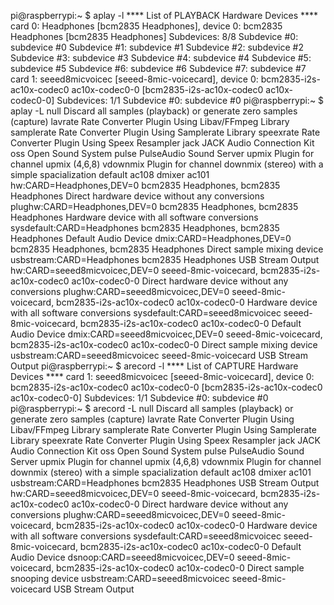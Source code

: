 pi@raspberrypi:~ $ aplay -l
**** List of PLAYBACK Hardware Devices ****
card 0: Headphones [bcm2835 Headphones], device 0: bcm2835 Headphones [bcm2835 Headphones]
  Subdevices: 8/8
  Subdevice #0: subdevice #0
  Subdevice #1: subdevice #1
  Subdevice #2: subdevice #2
  Subdevice #3: subdevice #3
  Subdevice #4: subdevice #4
  Subdevice #5: subdevice #5
  Subdevice #6: subdevice #6
  Subdevice #7: subdevice #7
card 1: seeed8micvoicec [seeed-8mic-voicecard], device 0: bcm2835-i2s-ac10x-codec0 ac10x-codec0-0 [bcm2835-i2s-ac10x-codec0 ac10x-codec0-0]
  Subdevices: 1/1
  Subdevice #0: subdevice #0
pi@raspberrypi:~ $ aplay -L
null
    Discard all samples (playback) or generate zero samples (capture)
lavrate
    Rate Converter Plugin Using Libav/FFmpeg Library
samplerate
    Rate Converter Plugin Using Samplerate Library
speexrate
    Rate Converter Plugin Using Speex Resampler
jack
    JACK Audio Connection Kit
oss
    Open Sound System
pulse
    PulseAudio Sound Server
upmix
    Plugin for channel upmix (4,6,8)
vdownmix
    Plugin for channel downmix (stereo) with a simple spacialization
default
ac108
dmixer
ac101
hw:CARD=Headphones,DEV=0
    bcm2835 Headphones, bcm2835 Headphones
    Direct hardware device without any conversions
plughw:CARD=Headphones,DEV=0
    bcm2835 Headphones, bcm2835 Headphones
    Hardware device with all software conversions
sysdefault:CARD=Headphones
    bcm2835 Headphones, bcm2835 Headphones
    Default Audio Device
dmix:CARD=Headphones,DEV=0
    bcm2835 Headphones, bcm2835 Headphones
    Direct sample mixing device
usbstream:CARD=Headphones
    bcm2835 Headphones
    USB Stream Output
hw:CARD=seeed8micvoicec,DEV=0
    seeed-8mic-voicecard, bcm2835-i2s-ac10x-codec0 ac10x-codec0-0
    Direct hardware device without any conversions
plughw:CARD=seeed8micvoicec,DEV=0
    seeed-8mic-voicecard, bcm2835-i2s-ac10x-codec0 ac10x-codec0-0
    Hardware device with all software conversions
sysdefault:CARD=seeed8micvoicec
    seeed-8mic-voicecard, bcm2835-i2s-ac10x-codec0 ac10x-codec0-0
    Default Audio Device
dmix:CARD=seeed8micvoicec,DEV=0
    seeed-8mic-voicecard, bcm2835-i2s-ac10x-codec0 ac10x-codec0-0
    Direct sample mixing device
usbstream:CARD=seeed8micvoicec
    seeed-8mic-voicecard
    USB Stream Output
pi@raspberrypi:~ $ arecord -l
**** List of CAPTURE Hardware Devices ****
card 1: seeed8micvoicec [seeed-8mic-voicecard], device 0: bcm2835-i2s-ac10x-codec0 ac10x-codec0-0 [bcm2835-i2s-ac10x-codec0 ac10x-codec0-0]
  Subdevices: 1/1
  Subdevice #0: subdevice #0
pi@raspberrypi:~ $ arecord -L
null
    Discard all samples (playback) or generate zero samples (capture)
lavrate
    Rate Converter Plugin Using Libav/FFmpeg Library
samplerate
    Rate Converter Plugin Using Samplerate Library
speexrate
    Rate Converter Plugin Using Speex Resampler
jack
    JACK Audio Connection Kit
oss
    Open Sound System
pulse
    PulseAudio Sound Server
upmix
    Plugin for channel upmix (4,6,8)
vdownmix
    Plugin for channel downmix (stereo) with a simple spacialization
default
ac108
dmixer
ac101
usbstream:CARD=Headphones
    bcm2835 Headphones
    USB Stream Output
hw:CARD=seeed8micvoicec,DEV=0
    seeed-8mic-voicecard, bcm2835-i2s-ac10x-codec0 ac10x-codec0-0
    Direct hardware device without any conversions
plughw:CARD=seeed8micvoicec,DEV=0
    seeed-8mic-voicecard, bcm2835-i2s-ac10x-codec0 ac10x-codec0-0
    Hardware device with all software conversions
sysdefault:CARD=seeed8micvoicec
    seeed-8mic-voicecard, bcm2835-i2s-ac10x-codec0 ac10x-codec0-0
    Default Audio Device
dsnoop:CARD=seeed8micvoicec,DEV=0
    seeed-8mic-voicecard, bcm2835-i2s-ac10x-codec0 ac10x-codec0-0
    Direct sample snooping device
usbstream:CARD=seeed8micvoicec
    seeed-8mic-voicecard
    USB Stream Output
